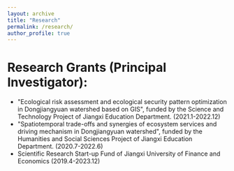 ```yaml
---
layout: archive
title: "Research"
permalink: /research/
author_profile: true
---
```



Research Grants (Principal Investigator):
=====
* "Ecological risk assessment and ecological security pattern optimization in Dongjiangyuan watershed based on GIS", funded by the Science and Technology Project of Jiangxi Education Department. (2021.1-2022.12)
* "Spatiotemporal trade-offs and synergies of ecosystem services and driving mechanism in Dongjiangyuan watershed", funded by the Humanities and Social Sciences Project of Jiangxi Education Department. (2020.7-2022.6)
* Scientific Research Start-up Fund of Jiangxi University of Finance and Economics (2019.4-2023.12)
